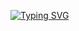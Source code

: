[![Typing SVG](https://readme-typing-svg.demolab.com?font=Fira+Code&pause=1000&width=435&lines=Gulmairam+Ibragimova)](https://git.io/typing-svg)
